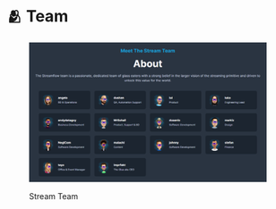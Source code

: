 # 🫂 Team

&#x20;                                                                            &#x20;

<figure><img src="../.gitbook/assets/team.png" alt=""><figcaption><p>Stream Team</p></figcaption></figure>

&#x20;                                                            \
&#x20;   \
\
&#x20;                                                                             \
&#x20;                                                     &#x20;

\
&#x20;                                                                                                             \
\
&#x20;               \
&#x20;                                                                            &#x20;

\
&#x20;                                                                                         \
&#x20;                                                          &#x20;

&#x20;                                                                                &#x20;





&#x20;                                                                                        &#x20;
